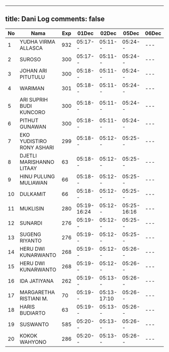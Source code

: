 
---
title: Dani Log
comments: false
---

| No | Nama | Exp | 01Dec | 02Dec | 05Dec | 06Dec |
|-----|-----|-----|-----|-----|-----|-----|
| 1 | YUDHA VIRMA ALLASCA | 932 | 05:17-- | 05:11-- | 05:24-- | --- |
| 2 | SUROSO | 300 | 05:17-- | 05:11-- | 05:24-- | --- |
| 3 | JOHAN ARI PITUTULU | 300 | 05:18-- | 05:11-- | 05:24-- | --- |
| 4 | WARIMAN | 301 | 05:18-- | 05:11-- | 05:24-- | --- |
| 5 | ARI SUPRIH BUDI KUNCORO | 300 | 05:18-- | 05:11-- | 05:24-- | --- |
| 6 | PITHUT GUNAWAN | 300 | 05:18-- | 05:11-- | 05:24-- | --- |
| 7 | EKO YUDISTIRO RONY ASHARI | 299 | 05:18-- | 05:12-- | 05:25-- | --- |
| 8 | DJETLI MARISHANNO LITAAY | 63 | 05:18-- | 05:12-- | 05:25-- | --- |
| 9 | HINU PULUNG MULIAWAN | 66 | 05:18-- | 05:12-- | 05:25-- | --- |
| 10 | DULKAMIT | 66 | 05:18-- | 05:12-- | 05:25-- | --- |
| 11 | MUKLISIN | 280 | 05:19-16:24 | 05:12-- | 05:25-16:16 | --- |
| 12 | SUNARDI | 276 | 05:19-- | 05:12-- | 05:25-- | --- |
| 13 | SUGENG RIYANTO | 276 | 05:19-- | 05:12-- | 05:25-- | --- |
| 14 | HERU DWI KUNARWANTO | 268 | 05:19-- | 05:12-- | 05:26-- | --- |
| 15 | HERU DWI KUNARWANTO | 268 | 05:19-- | 05:12-- | 05:26-- | --- |
| 16 | IDA JATIYANA | 262 | 05:19-- | 05:13-- | 05:26-- | --- |
| 17 | MARGARETHA RISTIANI M. | 70 | 05:19-- | 05:13-17:10 | 05:26-- | --- |
| 18 | HARIS BUDIARTO | 63 | 05:19-- | 05:13-- | 05:26-- | --- |
| 19 | SUSWANTO | 585 | 05:20-- | 05:13-- | 05:26-- | --- |
| 20 | KOKOK WAHYONO | 286 | 05:20-- | 05:13-- | 05:26-- | --- |
